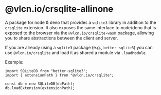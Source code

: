# @vlcn.io/crsqlite-allinone

A package for node & deno that provides a `sqlite3` library in addition to the `crsqlite` extension. It also exposes the same interface to node/deno that is exposed to the browser via the `@vlcn.io/crsqlite-wasm` package, allowing you to share abstractions between the client and server.

If you are already using a `sqlite3` package (e.g., `better-sqlite3`) you can use `@vlcn.io/crsqlite` and load it as shared a module via `.loadModule`.

Example:

```
import SQLiteDB from "better-sqlite3";
import { extensionPath } from "@vlcn.io/crsqlite";

const db = new SQLiteDB(dbPath);
db.loadExtension(extensionPath);
```
